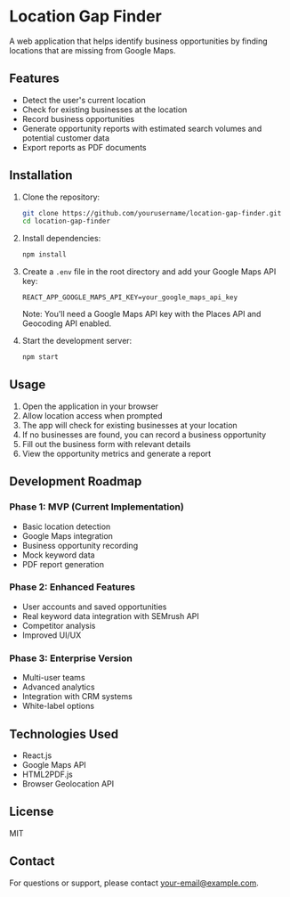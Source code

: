 # Location Gap Finder

A web application that helps identify business opportunities by finding locations that are missing from Google Maps.

## Features

- Detect the user's current location
- Check for existing businesses at the location
- Record business opportunities
- Generate opportunity reports with estimated search volumes and potential customer data
- Export reports as PDF documents

## Installation

1. Clone the repository:
   ```bash
   git clone https://github.com/yourusername/location-gap-finder.git
   cd location-gap-finder
   ```

2. Install dependencies:
   ```bash
   npm install
   ```

3. Create a `.env` file in the root directory and add your Google Maps API key:
   ```
   REACT_APP_GOOGLE_MAPS_API_KEY=your_google_maps_api_key
   ```

   Note: You'll need a Google Maps API key with the Places API and Geocoding API enabled.

4. Start the development server:
   ```bash
   npm start
   ```

## Usage

1. Open the application in your browser
2. Allow location access when prompted
3. The app will check for existing businesses at your location
4. If no businesses are found, you can record a business opportunity
5. Fill out the business form with relevant details
6. View the opportunity metrics and generate a report

## Development Roadmap

### Phase 1: MVP (Current Implementation)
- Basic location detection
- Google Maps integration
- Business opportunity recording
- Mock keyword data
- PDF report generation

### Phase 2: Enhanced Features
- User accounts and saved opportunities
- Real keyword data integration with SEMrush API
- Competitor analysis
- Improved UI/UX

### Phase 3: Enterprise Version
- Multi-user teams
- Advanced analytics
- Integration with CRM systems
- White-label options

## Technologies Used

- React.js
- Google Maps API
- HTML2PDF.js
- Browser Geolocation API

## License

MIT

## Contact

For questions or support, please contact [your-email@example.com](mailto:your-email@example.com).